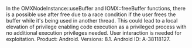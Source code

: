 In the OMXNodeInstance::useBuffer and IOMX::freeBuffer functions, there is a possible use after free due to a race condition if the user frees the buffer while it's being used in another thread. This could lead to a local elevation of privilege enabling code execution as a privileged process with no additional execution privileges needed. User interaction is needed for exploitation. Product: Android. Versions: 8.1. Android ID: A-38118127.